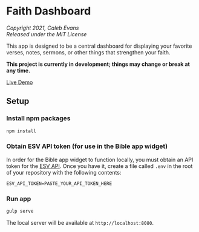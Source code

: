 # Faith Dashboard

*Copyright 2021, Caleb Evans*  
*Released under the MIT License*

This app is designed to be a central dashboard for displaying your favorite
verses, notes, sermons, or other things that strengthen your faith.

**This project is currently in development; things may change or break at any time.**

[Live Demo](https://projects.calebevans.me/faith-dashboard/)

## Setup

### Install npm packages

```sh
npm install
```

### Obtain ESV API token (for use in the Bible app widget)

In order for the Bible app widget to function locally, you must obtain an API
token for the [ESV API](https://api.esv.org/). Once you have it, create a file
called `.env` in the root of your repository with the following contents:

```
ESV_API_TOKEN=PASTE_YOUR_API_TOKEN_HERE
```

### Run app

```sh
gulp serve
```

The local server will be available at `http://localhost:8080`.
